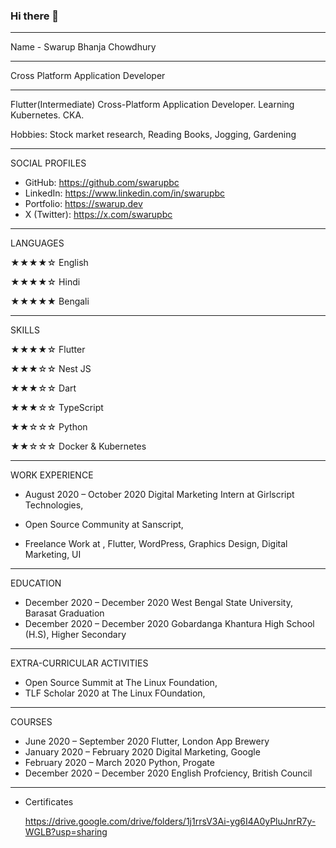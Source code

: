 ### Hi there 👋
---
Name - Swarup Bhanja Chowdhury

-------

Cross Platform Application Developer

---------


Flutter(Intermediate) Cross-Platform Application Developer. Learning Kubernetes. CKA.

  Hobbies: Stock market research, Reading Books, Jogging, Gardening

------------------

SOCIAL PROFILES

  * GitHub: https://github.com/swarupbc
  * LinkedIn: https://www.linkedin.com/in/swarupbc
  * Portfolio: https://swarup.dev
  * X (Twitter): https://x.com/swarupbc

------------

LANGUAGES

  ★★★★☆ English

  ★★★★☆ Hindi

  ★★★★★ Bengali

------------

SKILLS

  ★★★★☆ Flutter

  ★★★☆☆ Nest JS

  ★★★☆☆ Dart

  ★★★☆☆ TypeScript

  ★★☆☆☆ Python
  
  ★★☆☆☆ Docker & Kubernetes

-----------------

WORK EXPERIENCE

  * August 2020 – October 2020
    Digital Marketing Intern at Girlscript Technologies, 

  * 
    Open Source Community at Sanscript, 

  * 
    Freelance Work at , 
      Flutter, WordPress, Graphics Design, Digital Marketing, UI

------------------

EDUCATION

  * December 2020 – December 2020
    West Bengal State University, Barasat Graduation
  * December 2020 – December 2020
    Gobardanga Khantura High School (H.S),  Higher Secondary

--------------------

EXTRA-CURRICULAR ACTIVITIES

  * 
    Open Source Summit  at The Linux Foundation, 
  * 
    TLF Scholar 2020 at The Linux FOundation, 

--------------------

COURSES

  * June 2020 – September 2020
    Flutter, London App Brewery 
  * January 2020 – February 2020
    Digital Marketing, Google
  * February 2020 – March 2020
    Python, Progate
  * December 2020 – December 2020
    English Profciency, British Council 

---------------------

  * Certificates 

    https://drive.google.com/drive/folders/1j1rrsV3Ai-yg6I4A0yPluJnrR7y-WGLB?usp=sharing
